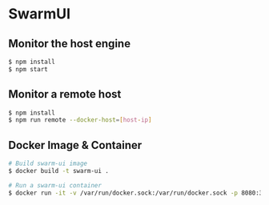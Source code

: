 # SwarmUI

## Monitor the host engine
```bash
$ npm install
$ npm start
```

## Monitor a remote host
```bash
$ npm install
$ npm run remote --docker-host=[host-ip]
```

## Docker Image & Container
```bash
# Build swarm-ui image
$ docker build -t swarm-ui .

# Run a swarm-ui container
$ docker run -it -v /var/run/docker.sock:/var/run/docker.sock -p 8080:3000 swarm-ui
```
 